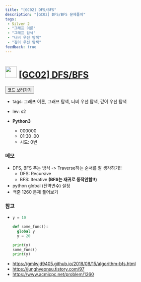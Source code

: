 ```yaml
---
title: "[GC02] DFS/BFS"
description: "[GC02] DFS/BFS 문제풀이"
tags: 
 - Silver 2
 - "그래프 이론"
 - "그래프 탐색"
 - "너비 우선 탐색"
 - "깊이 우선 탐색"
feedback: true
---
```

<h1><img src="https://doky.space/assets/icpclev/s2.svg" height="37px"> <a href="http://icpc.me/GC02" target="_blank">[GC02] DFS/BFS</a></h1>

<a href="https://github.com/DokySp/acmicpc-practice/tree/master/GC02"><button class="btn btn-info">코드 보러가기</button></a>

- tags: 그래프 이론, 그래프 탐색, 너비 우선 탐색, 깊이 우선 탐색
- lev: s2

- **Python3**

  - 000000
  - 01:30 .00
  - 시도: 0번

### 메모
  - DFS, BFS 푸는 방식 -> Traverse하는 순서를 잘 생각하기!!
     - DFS: Recursive
     - BFS: Iterative **(BFS는 재귀로 동작안함!!)**
  - python global (전역변수) 설정
  - 백준 1260 문제 풀어보기

### 참고
  - ```python
    y = 10

    def some_func():
      global y
      y = 20
    
    print(y)
    some_func()
    print(y)
    ```
 - https://gmlwjd9405.github.io/2018/08/15/algorithm-bfs.html
 - https://junghyeonsu.tistory.com/97 
 - https://www.acmicpc.net/problem/1260
